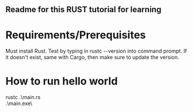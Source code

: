 ## Readme for this RUST tutorial for learning

# Requirements/Prerequisites
Must install Rust. Test by typing in rustc --version into command prompt. If it doesn't exist, same with Cargo, then make sure to update the version.

# How to run hello world
rustc .\main.rs\
.\main.exe\

